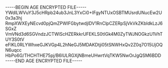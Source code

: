 -----BEGIN AGE ENCRYPTED FILE-----
YWdlLWVuY3J5cHRpb24ub3JnL3YxCi0+IFgyNTUxOSBTMUsrdUNucEw2U0x3a3hj
RmpXWXEyNEcvd0pjQmZPWlFGbytwdjlDV1RnClpCZERpSjVkVkZKbldkLzJ6SGxZ
VmVNd3d6SGVndzJCTWlScHZERkkrUFEKLS0tIGk4M0ZyTWJNOGkzU1VhTUY3S0tV
eFlKL0RLYWhxeGJKVGp4L2hNeGJ5MDAKDtji05tSNWHxQv2Z0q7O15UjOQN6uqcc
HbPo6G/THCHTHE75pj/B6lULRGXjNBmeUHwrtVqTKW5NwOrJgQSM6BDD
-----END AGE ENCRYPTED FILE-----
